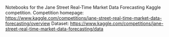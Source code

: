 Notebooks for the Jane Street Real-Time Market Data Forecasting Kaggle competition.
Competition homepage: https://www.kaggle.com/competitions/jane-street-real-time-market-data-forecasting/overview
Dataset: https://www.kaggle.com/competitions/jane-street-real-time-market-data-forecasting/data
